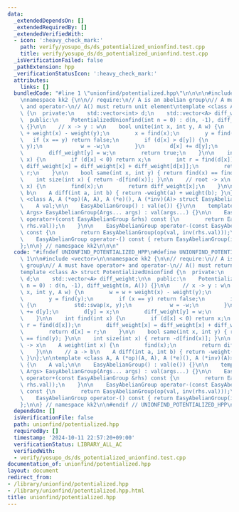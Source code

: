 ```yaml
---
data:
  _extendedDependsOn: []
  _extendedRequiredBy: []
  _extendedVerifiedWith:
  - icon: ':heavy_check_mark:'
    path: verify/yosupo_ds/ds_potentialized_unionfind.test.cpp
    title: verify/yosupo_ds/ds_potentialized_unionfind.test.cpp
  _isVerificationFailed: false
  _pathExtension: hpp
  _verificationStatusIcon: ':heavy_check_mark:'
  attributes:
    links: []
  bundledCode: "#line 1 \"unionfind/potentialized.hpp\"\n\n\n\n#include <vector>\n\
    \nnamespace kk2 {\n\n// require:\n// A is an abelian group\n// A must have operator+\
    \ and operator-\n// A() must return unit element\ntemplate <class A> struct PotentializedUnionfind\
    \ {\n  private:\n    std::vector<int> d;\n    std::vector<A> diff_weight;\n\n\
    \  public:\n    PotentializedUnionfind(int n = 0) : d(n, -1), diff_weight(n, A())\
    \ {}\n\n    // x -> y : w\n    bool unite(int x, int y, A w) {\n        w = w\
    \ + weight(x) - weight(y);\n        x = find(x);\n        y = find(y);\n     \
    \   if (x == y) return false;\n        if (d[x] > d[y]) {\n            std::swap(x,\
    \ y);\n            w = -w;\n        }\n        d[x] += d[y];\n        d[y] = x;\n\
    \        diff_weight[y] = w;\n        return true;\n    }\n\n    int find(int\
    \ x) {\n        if (d[x] < 0) return x;\n        int r = find(d[x]);\n       \
    \ diff_weight[x] = diff_weight[x] + diff_weight[d[x]];\n        return d[x] =\
    \ r;\n    }\n\n    bool same(int x, int y) { return find(x) == find(y); }\n\n\
    \    int size(int x) { return -d[find(x)]; }\n\n    // root -> x\n    A weight(int\
    \ x) {\n        find(x);\n        return diff_weight[x];\n    }\n\n    // a ->\
    \ b\n    A diff(int a, int b) { return -weight(a) + weight(b); }\n};\n\ntemplate\
    \ <class A, A (*op)(A, A), A (*e)(), A (*inv)(A)> struct EasyAbelianGroup {\n\
    \    A val;\n\n    EasyAbelianGroup() : val(e()) {}\n\n    template <class...\
    \ Args> EasyAbelianGroup(Args... args) : val(args...) {}\n\n    EasyAbelianGroup\
    \ operator+(const EasyAbelianGroup &rhs) const {\n        return EasyAbelianGroup(op(val,\
    \ rhs.val));\n    }\n\n    EasyAbelianGroup operator-(const EasyAbelianGroup &rhs)\
    \ const {\n        return EasyAbelianGroup(op(val, inv(rhs.val)));\n    }\n\n\
    \    EasyAbelianGroup operator-() const { return EasyAbelianGroup(inv(val)); }\n\
    };\n\n} // namespace kk2\n\n\n"
  code: "#ifndef UNIONFIND_POTENTIALIZED_HPP\n#define UNIONFIND_POTENTIALIZED_HPP\
    \ 1\n\n#include <vector>\n\nnamespace kk2 {\n\n// require:\n// A is an abelian\
    \ group\n// A must have operator+ and operator-\n// A() must return unit element\n\
    template <class A> struct PotentializedUnionfind {\n  private:\n    std::vector<int>\
    \ d;\n    std::vector<A> diff_weight;\n\n  public:\n    PotentializedUnionfind(int\
    \ n = 0) : d(n, -1), diff_weight(n, A()) {}\n\n    // x -> y : w\n    bool unite(int\
    \ x, int y, A w) {\n        w = w + weight(x) - weight(y);\n        x = find(x);\n\
    \        y = find(y);\n        if (x == y) return false;\n        if (d[x] > d[y])\
    \ {\n            std::swap(x, y);\n            w = -w;\n        }\n        d[x]\
    \ += d[y];\n        d[y] = x;\n        diff_weight[y] = w;\n        return true;\n\
    \    }\n\n    int find(int x) {\n        if (d[x] < 0) return x;\n        int\
    \ r = find(d[x]);\n        diff_weight[x] = diff_weight[x] + diff_weight[d[x]];\n\
    \        return d[x] = r;\n    }\n\n    bool same(int x, int y) { return find(x)\
    \ == find(y); }\n\n    int size(int x) { return -d[find(x)]; }\n\n    // root\
    \ -> x\n    A weight(int x) {\n        find(x);\n        return diff_weight[x];\n\
    \    }\n\n    // a -> b\n    A diff(int a, int b) { return -weight(a) + weight(b);\
    \ }\n};\n\ntemplate <class A, A (*op)(A, A), A (*e)(), A (*inv)(A)> struct EasyAbelianGroup\
    \ {\n    A val;\n\n    EasyAbelianGroup() : val(e()) {}\n\n    template <class...\
    \ Args> EasyAbelianGroup(Args... args) : val(args...) {}\n\n    EasyAbelianGroup\
    \ operator+(const EasyAbelianGroup &rhs) const {\n        return EasyAbelianGroup(op(val,\
    \ rhs.val));\n    }\n\n    EasyAbelianGroup operator-(const EasyAbelianGroup &rhs)\
    \ const {\n        return EasyAbelianGroup(op(val, inv(rhs.val)));\n    }\n\n\
    \    EasyAbelianGroup operator-() const { return EasyAbelianGroup(inv(val)); }\n\
    };\n\n} // namespace kk2\n\n#endif // UNIONFIND_POTENTIALIZED_HPP\n"
  dependsOn: []
  isVerificationFile: false
  path: unionfind/potentialized.hpp
  requiredBy: []
  timestamp: '2024-10-11 22:57:20+09:00'
  verificationStatus: LIBRARY_ALL_AC
  verifiedWith:
  - verify/yosupo_ds/ds_potentialized_unionfind.test.cpp
documentation_of: unionfind/potentialized.hpp
layout: document
redirect_from:
- /library/unionfind/potentialized.hpp
- /library/unionfind/potentialized.hpp.html
title: unionfind/potentialized.hpp
---
```

